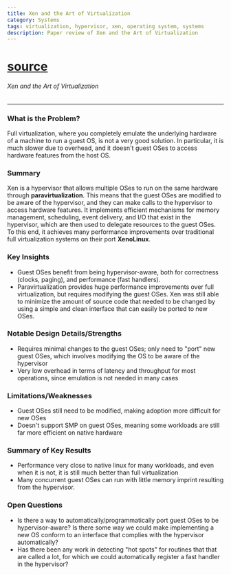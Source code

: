 ```yaml
---
title: Xen and the Art of Virtualization
category: Systems
tags: virtualization, hypervisor, xen, operating system, systems
description: Paper review of Xen and the Art of Virtualization
---
```


# [source](https://www.cl.cam.ac.uk/research/srg/netos/papers/2003-xensosp.pdf)

###### Xen and the Art of Virtualization

---

### What is the Problem?

Full virtualization, where you completely emulate the underlying hardware of a machine to run a guest OS, is not a very good solution. In particular, it is much slower due to overhead, and it doesn't guest OSes to access hardware features from the host OS.

### Summary

Xen is a hypervisor that allows multiple OSes to run on the same hardware through **paravirtualization**. This means that the guest OSes are modified to be aware of the hypervisor, and they can make calls to the hypervisor to access hardware features. It implements efficient mechanisms for memory management, scheduling, event delivery, and I/O that exist in the hypervisor, which are then used to delegate resources to the guest OSes. To this end, it achieves many performance improvements over traditional full virtualization systems on their port **XenoLinux**.

### Key Insights

- Guest OSes benefit from being hypervisor-aware, both for correctness (clocks, paging), and performance (fast handlers).
- Paravirtualization provides huge performance improvements over full virtualization, but requires modifying the guest OSes. Xen was still able to minimize the amount of source code that needed to be changed by using a simple and clean interface that can easily be ported to new OSes.

### Notable Design Details/Strengths

- Requires minimal changes to the guest OSes; only need to "port" new guest OSes, which involves modifying the OS to be aware of the hypervisor
- Very low overhead in terms of latency and throughput for most operations, since emulation is not needed in many cases

### Limitations/Weaknesses

- Guest OSes still need to be modified, making adoption more difficult for new OSes
- Doesn't support SMP on guest OSes, meaning some workloads are still far more efficient on native hardware

### Summary of Key Results

- Performance very close to native linux for many workloads, and even when it is not, it is still much better than full virtualization
- Many concurrent guest OSes can run with little memory imprint resulting from the hypervisor.

### Open Questions

- Is there a way to automatically/programmatically port guest OSes to be hypervisor-aware? Is there some way we could make implementing a new OS conform to an interface that complies with the hypervisor automatically?
- Has there been any work in detecting "hot spots" for routines that that are called a lot, for which we could automatically register a fast handler in the hypervisor?
